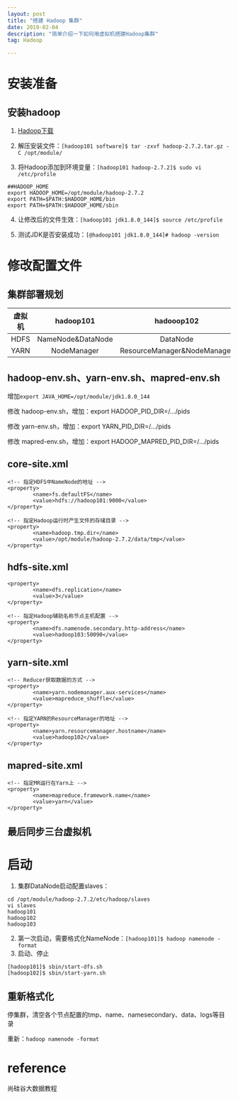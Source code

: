 ```yaml
---
layout: post
title: "搭建 Hadoop 集群"
date: 2019-02-04
description: "简单介绍一下如何用虚拟机搭建Hadoop集群"
tag: Hadoop

---
```


# 安装准备

## 安装hadoop

1. [Hadoop下载](https://archive.apache.org/dist/hadoop/common/hadoop-2.7.2/)

2. 解压安装文件：`[hadoop101 software]$ tar -zxvf hadoop-2.7.2.tar.gz -C /opt/module/`

3. 将Hadoop添加到环境变量：`[hadoop101 hadoop-2.7.2]$ sudo vi /etc/profile`
```
##HADOOP_HOME
export HADOOP_HOME=/opt/module/hadoop-2.7.2
export PATH=$PATH:$HADOOP_HOME/bin
export PATH=$PATH:$HADOOP_HOME/sbin
```

4. 让修改后的文件生效：`[hadoop101 jdk1.8.0_144]$ source /etc/profile`

5. 测试JDK是否安装成功：`[@hadoop101 jdk1.8.0_144]# hadoop -version`


# 修改配置文件

## 集群部署规划

虚拟机 | hadoop101 | hadooop102 | hadoop103
:-: | :-: | :-: | :-: 
HDFS | NameNode&DataNode | DataNode | SecondaryNameNode&DataNode
YARN | NodeManager | ResourceManager&NodeManager | NodeManager

## hadoop-env.sh、yarn-env.sh、mapred-env.sh

增加`export JAVA_HOME=/opt/module/jdk1.8.0_144`

修改 hadoop-env.sh，增加：export HADOOP_PID_DIR=/.../pids

修改 yarn-env.sh，增加：export YARN_PID_DIR=/.../pids

修改 mapred-env.sh，增加：export HADOOP_MAPRED_PID_DIR=/.../pids

## core-site.xml
```
<!-- 指定HDFS中NameNode的地址 -->
<property>
		<name>fs.defaultFS</name>
		<value>hdfs://hadoop101:9000</value>
</property>

<!-- 指定Hadoop运行时产生文件的存储目录 -->
<property>
		<name>hadoop.tmp.dir</name>
		<value>/opt/module/hadoop-2.7.2/data/tmp</value>
</property>
```

## hdfs-site.xml
```
<property>
		<name>dfs.replication</name>
		<value>3</value>
</property>

<!-- 指定Hadoop辅助名称节点主机配置 -->
<property>
		<name>dfs.namenode.secondary.http-address</name>
		<value>hadoop103:50090</value>
</property>
```

## yarn-site.xml
```
<!-- Reducer获取数据的方式 -->
<property>
		<name>yarn.nodemanager.aux-services</name>
		<value>mapreduce_shuffle</value>
</property>

<!-- 指定YARN的ResourceManager的地址 -->
<property>
		<name>yarn.resourcemanager.hostname</name>
		<value>hadoop102</value>
</property>
```

## mapred-site.xml
```
<!-- 指定MR运行在Yarn上 -->
<property>
		<name>mapreduce.framework.name</name>
		<value>yarn</value>
</property>
```

## 最后同步三台虚拟机


# 启动

1. 集群DataNode启动配置slaves：
```
cd /opt/module/hadoop-2.7.2/etc/hadoop/slaves
vi slaves
hadoop101
hadoop102
hadoop103
```
2. 第一次启动，需要格式化NameNode：`[hadoop101]$ hadoop namenode -format`
3. 启动、停止
```
[hadoop101]$ sbin/start-dfs.sh
[hadoop102]$ sbin/start-yarn.sh
```



## 重新格式化

停集群，清空各个节点配置的tmp、name、namesecondary、data、logs等目录

重新：`hadoop namenode -format`



# reference

尚硅谷大数据教程